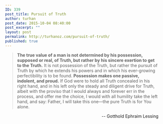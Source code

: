 ```yaml
---
ID: 339
post_title: Pursuit of Truth
author: turhan
post_date: 2015-10-04 08:40:00
post_excerpt: ""
layout: post
permalink: http://turhanoz.com/pursuit-of-truth/
published: true
---
```

<blockquote><strong>The true value of a man is not determined by his possession, supposed or real, of Truth, but rather by his sincere exertion to get to the Truth.</strong> It is not possession of the Truth, but rather the pursuit of Truth by which he extends his powers and in which his ever-growing perfectibility is to be found. <strong>Possession makes one passive, indolent, and proud.</strong> If God were to hold all Truth concealed in his right hand, and in his left only the steady and diligent drive for Truth, albeit with the proviso that I would always and forever err in the process, and offer me the choice, I would with all humility take the left hand, and say: Father, I will take this one—the pure Truth is for You alone.</blockquote>
<p style="text-align: right;"> -- Gotthold Ephraim Lessing</p>